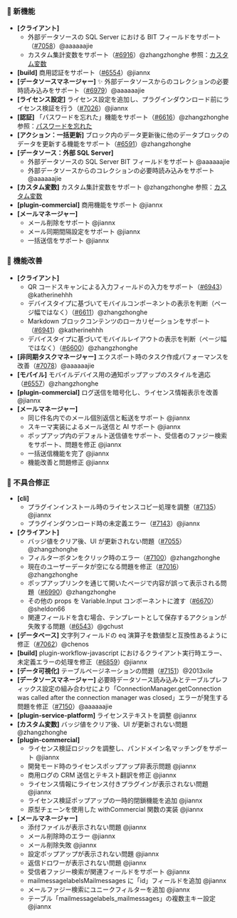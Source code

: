 ### 🎉 新機能

* **[クライアント]**
  * 外部データソースの SQL Server における BIT フィールドをサポート（[#7058](https://github.com/nocobase/nocobase/pull/7058)）@aaaaaajie
  * カスタム集計変数をサポート（[#6916](https://github.com/nocobase/nocobase/pull/6916)）@zhangzhonghe
    参照：[カスタム変数](https://pr-383.docs-cn.nocobase.com/handbook/custom-variables)
* **[build]** 商用認証をサポート（[#6554](https://github.com/nocobase/nocobase/pull/6554)）@jiannx
* **[データソースマネージャー]** ✨ 外部データソースからのコレクションの必要時読み込みをサポート（[#6979](https://github.com/nocobase/nocobase/pull/6979)）@aaaaaajie
* **[ライセンス設定]** ライセンス設定を追加し、プラグインダウンロード前にライセンス検証を行う（[#7026](https://github.com/nocobase/nocobase/pull/7026)）@jiannx
* **[認証]** 「パスワードを忘れた」機能をサポート（[#6616](https://github.com/nocobase/nocobase/pull/6616)）@zhangzhonghe
  参照：[パスワードを忘れた](https://docs.nocobase.com/handbook/auth/user#forgot-password)
* **[アクション：一括更新]** ブロック内のデータ更新後に他のデータブロックのデータを更新する機能をサポート（[#6591](https://github.com/nocobase/nocobase/pull/6591)）@zhangzhonghe
* **[データソース：外部 SQL Server]**
  * 外部データソースの SQL Server BIT フィールドをサポート @aaaaaajie
  * 外部データソースからのコレクションの必要時読み込みをサポート @aaaaaajie
* **[カスタム変数]** カスタム集計変数をサポート @zhangzhonghe
  参照：[カスタム変数](https://pr-383.docs-cn.nocobase.com/handbook/custom-variables)
* **[plugin-commercial]** 商用機能をサポート @jiannx
* **[メールマネージャー]**
  * メール削除をサポート @jiannx
  * メール同期間隔設定をサポート @jiannx
  * 一括送信をサポート @jiannx

### 🚀 機能改善

* **[クライアント]**
  * QR コードスキャンによる入力フィールドの入力をサポート（[#6943](https://github.com/nocobase/nocobase/pull/6943)）@katherinehhh
  * デバイスタイプに基づいてモバイルコンポーネントの表示を判断（ページ幅ではなく）（[#6611](https://github.com/nocobase/nocobase/pull/6611)）@zhangzhonghe
  * Markdown ブロックコンテンツのローカリゼーションをサポート（[#6941](https://github.com/nocobase/nocobase/pull/6941)）@katherinehhh
  * デバイスタイプに基づいてモバイルレイアウトの表示を判断（ページ幅ではなく）（[#6600](https://github.com/nocobase/nocobase/pull/6600)）@zhangzhonghe
* **[非同期タスクマネージャー]** エクスポート時のタスク作成パフォーマンスを改善（[#7078](https://github.com/nocobase/nocobase/pull/7078)）@aaaaaajie
* **[モバイル]** モバイルデバイス用の通知ポップアップのスタイルを適応（[#6557](https://github.com/nocobase/nocobase/pull/6557)）@zhangzhonghe
* **[plugin-commercial]** ログ送信を暗号化し、ライセンス情報表示を改善 @jiannx
* **[メールマネージャー]**
  * 同じ件名内でのメール個別返信と転送をサポート @jiannx
  * スキーマ実装によるメール送信と AI サポート @jiannx
  * ポップアップ内のデフォルト送信値をサポート、受信者のファジー検索をサポート、問題を修正 @jiannx
  * 一括送信機能を完了 @jiannx
  * 機能改善と問題修正 @jiannx

### 🐛 不具合修正

* **[cli]**
  * プラグインインストール時のライセンスコピー処理を調整（[#7135](https://github.com/nocobase/nocobase/pull/7135)）@jiannx
  * プラグインダウンロード時の未定義エラー（[#7143](https://github.com/nocobase/nocobase/pull/7143)）@jiannx
* **[クライアント]**
  * バッジ値をクリア後、UI が更新されない問題（[#7055](https://github.com/nocobase/nocobase/pull/7055)）@zhangzhonghe
  * フィルターボタンをクリック時のエラー（[#7100](https://github.com/nocobase/nocobase/pull/7100)）@zhangzhonghe
  * 現在のユーザーデータが空になる問題を修正（[#7016](https://github.com/nocobase/nocobase/pull/7016)）@zhangzhonghe
  * ポップアップリンクを通じて開いたページで内容が誤って表示される問題（[#6990](https://github.com/nocobase/nocobase/pull/6990)）@zhangzhonghe
  * その他の props を Variable.Input コンポーネントに渡す（[#6670](https://github.com/nocobase/nocobase/pull/6670)）@sheldon66
  * 関連フィールドを含む場合、テンプレートとして保存するアクションが失敗する問題（[#6543](https://github.com/nocobase/nocobase/pull/6543)）@gchust
* **[データベース]** 文字列フィールドの eq 演算子を数値型と互換性あるように修正（[#7062](https://github.com/nocobase/nocobase/pull/7062)）@chenos
* **[build]** plugin-workflow-javascript におけるクライアント実行時エラー、未定義エラーの処理を修正（[#6859](https://github.com/nocobase/nocobase/pull/6859)）@jiannx
* **[データ可視化]** テーブルページネーションの問題（[#7151](https://github.com/nocobase/nocobase/pull/7151)）@2013xile
* **[データソースマネージャー]** 必要時データソース読み込みとテーブルプレフィックス設定の組み合わせにより「ConnectionManager.getConnection was called after the connection manager was closed」エラーが発生する問題を修正（[#7150](https://github.com/nocobase/nocobase/pull/7150)）@aaaaaajie
* **[plugin-service-platform]** ライセンステキストを調整 @jiannx
* **[カスタム変数]** バッジ値をクリア後、UI が更新されない問題 @zhangzhonghe
* **[plugin-commercial]**
  * ライセンス検証ロジックを調整し、パンドメイン名マッチングをサポート @jiannx
  * 開発モード時のライセンスポップアップ非表示問題 @jiannx
  * 商用ログの CRM 送信とテキスト翻訳を修正 @jiannx
  * ライセンス情報にライセンス付きプラグインが表示されない問題 @jiannx
  * ライセンス検証ポップアップの一時的閉鎖機能を追加 @jiannx
  * 原型チェーンを使用した withCommercial 関数の実装 @jiannx
* **[メールマネージャー]**
  * 添付ファイルが表示されない問題 @jiannx
  * メール削除時のエラー @jiannx
  * メール削除失敗 @jiannx
  * 設定ポップアップが表示されない問題 @jiannx
  * 返信ドロワーが表示されない問題 @jiannx
  * 受信者ファジー検索が関連フィールドをサポート @jiannx
  * mailmessagelabelsMailmessages に「id」フィールドを追加 @jiannx
  * メールファジー検索にユニークフィルターを追加 @jiannx
  * テーブル「mailmessagelabels\_mailmessages」の複数主キー設定 @jiannx

